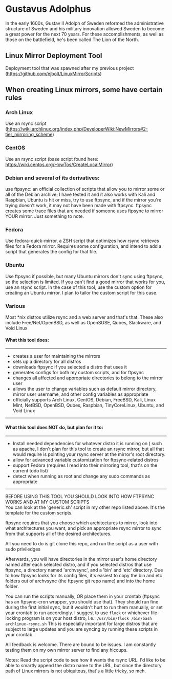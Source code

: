 # Gustavus Adolphus
In the early 1600s, Gustav II Adolph of Sweden reformed the administrative structure of Sweden and his military innovation allowed Sweden to become a great power for the next 70 years.  For these accomplishments, as well as those on the battlefield, he's been called The Lion of the North.

## Linux Mirror Deployment Tool

Deployment tool that was spawned after my previous project (https://github.com/ejbolt/LinuxMirrorScripts)

## When creating Linux mirrors, some have certain rules

### Arch Linux
  Use an rsync script (https://wiki.archlinux.org/index.php/DeveloperWiki:NewMirrors#2-tier_mirroring_scheme)

### CentOS
  Use an rsync script (base script found here: https://wiki.centos.org/HowTos/CreateLocalMirror)

### Debian and several of its derivatives:
  use ftpsync: an official collection of scripts that allow you to mirror some or all of the Debian archive;
    I have tested it and it also works with Kali and Raspbian, Ubuntu is hit or miss, try to use ftpsync, and if the mirror you're         trying doesn't work, it may not have been made with ftpsync.  ftpsync creates some trace files that are needed if someone uses ftpsync to mirror YOUR mirror.  Just something to note.
    
### Fedora
  Use fedora-quick-mirror, a ZSH script that optimizes how rsync retrieves files for a Fedora mirror.  Requires some configuration, and intend to add a script that generates the config for that file.
  
### Ubuntu
  Use ftpsync if possible, but many Ubuntu mirrors don't sync using ftpsync, so the selection is limited.  If you can't find a good mirror that works for you, use an rsync script.  In the case of this tool, use the custom option for creating an Ubuntu mirror.  I plan to tailor the custom script for this case.
  
### Various
  Most \*nix distros utilize rsync and a web server and that's that.  These also include Free/Net/OpenBSD, as well as OpenSUSE, Qubes, Slackware, and Void Linux 

#### What this tool does:
---
- creates a user for maintaining the mirrors
- sets up a directory for all distros
- downloads ftpsync if you selected a distro that uses it
- generates configs for both my custom scripts, and for ftpsync
- changes all affected and appropriate directories to belong to the mirror user
- allows the user to change variables such as default mirror directory, mirror user username, and other config variables as appropriate
- officially supports Arch Linux, CentOS, Debian, FreeBSD, Kali, Linux Mint, NetBSD, OpenBSD, Qubes, Raspbian, TinyCoreLinux,  Ubuntu, and Void Linux
--- 
#### What this tool does NOT do, but plan for it to:
---
- Install needed dependencies for whatever distro it is running on ( such as apache, I don't plan for
  this tool to create an rsync mirror, but all that would require is pointing your rsync server at the
  mirror's root directory.
- allow for advanced variable customization for ftpsync-related distros
- support Fedora (requires I read into their mirroring tool, that's on the current todo list)
- detect when running as root and change any sudo commands as appropriate
---
BEFORE USING THIS TOOL YOU SHOULD LOOK INTO HOW FTPSYNC WORKS AND AT MY CUSTOM SCRIPTS  
You can look at the 'generic.sh' script in my other repo listed above.  It's the template for the custom scripts.

ftpsync requires that you choose which architectures to mirror, look into what architectures you want, and pick an appropriate rsync mirror to sync from that supports all of the desired architectures.

All you need to do is git clone this repo, and run the script as a user with sudo priviledges

Afterwards, you will have directories in the mirror user's home directory named after each selected distro, and if you selected distros that use ftpsync, a directory named 'archvsync', and a 'bin' and 'etc' directory.  Due to how ftpsync looks for its config files, it's easiest to copy the bin and etc folders out of archvsync (the ftpsync git repo name) and into the home folder.

You can run the scripts manually, OR place them in your crontab (ftpsync has an ftpsync-cron wrapper, you should use that).  They should run fine during the first initial sync, but it wouldn't hurt to run them manually, or set your crontab to run accordingly.  I suggest to use `flock` or whichever file-locking program is on your host distro, i.e.:
`/usr/bin/flock /bin/bash archlinux-rsync.sh`
This is especially important for large distros that are subject to large updates and you are syncing by running these scripts in your crontab.

All feedback is welcome.  There are bound to be issues.  I am constantly testing them on my own mirror server to find any hiccups.

Notes: Read the script code to see how it wants the rsync URL.  I'd like to be able to smartly append the distro name to the URL, but since the directory path of Linux mirrors is not ubiquitous, that's a little tricky, so meh.


